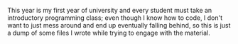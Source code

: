 This year is my first year of university and every student must take an introductory programming class; even though I know how to code, I don't want to just mess around and end up eventually falling behind, so this is just a dump of some files I wrote while trying to engage with the material.
